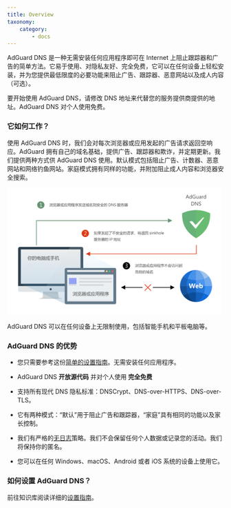 ```yaml
---
title: Overview
taxonomy:
    category:
        - docs
---
```


AdGuard DNS 是一种无需安装任何应用程序即可在 Internet 上阻止跟踪器和广告的简单方法。它易于使用、对隐私友好、完全免费，它可以在任何设备上轻松安装，并为您提供最低限度的必要功能来阻止广告、跟踪器、恶意网站以及成人内容（可选）。

要开始使用 AdGuard DNS，请修改 DNS 地址来代替您的服务提供商提供的地址。AdGuard DNS 对个人使用免费。

### 它如何工作？

使用 AdGuard DNS 时，我们会对每次浏览器或应用发起的广告请求返回空响应。AdGuard 拥有自己的域名基础，提供广告、跟踪器和欺诈，并定期更新。我们提供两种方式供 AdGuard DNS 使用。默认模式包括阻止广告、计数器、恶意网站和网络钓鱼网站。家庭模式拥有同样的功能，并附加阻止成人内容和浏览器安全搜索。

<img src="assets/dnsexplanation_zh.png" width="500">

AdGuard DNS 可以在任何设备上无限制使用，包括智能手机和平板电脑等。

### AdGuard DNS 的优势

* 您只需要参考这份[简单的设置指南](https://kb.adguard.com/zh/dns/setup-guide)。无需安装任何应用程序。

* AdGuard DNS **开放源代码** 并对个人使用 **完全免费**

* 支持所有现代 DNS 隐私标准：DNSCrypt、DNS-over-HTTPS、DNS-over-TLS。

* 它有两种模式：“默认”用于阻止广告和跟踪器，“家庭”具有相同的功能以及家长控制。
 
* 我们有严格的[无日志](https://adguard.com/en/privacy/dns.html)策略。我们不会保留任何个人数据或记录您的活动。我们将保持你的匿名。

* 您可以在任何 Windows、macOS、Android 或者 iOS 系统的设备上使用它。

### 如何设置 AdGuard DNS？

前往知识库阅读详细的[设置指南](https://kb.adguard.com/zh/dns/setup-guide)。
